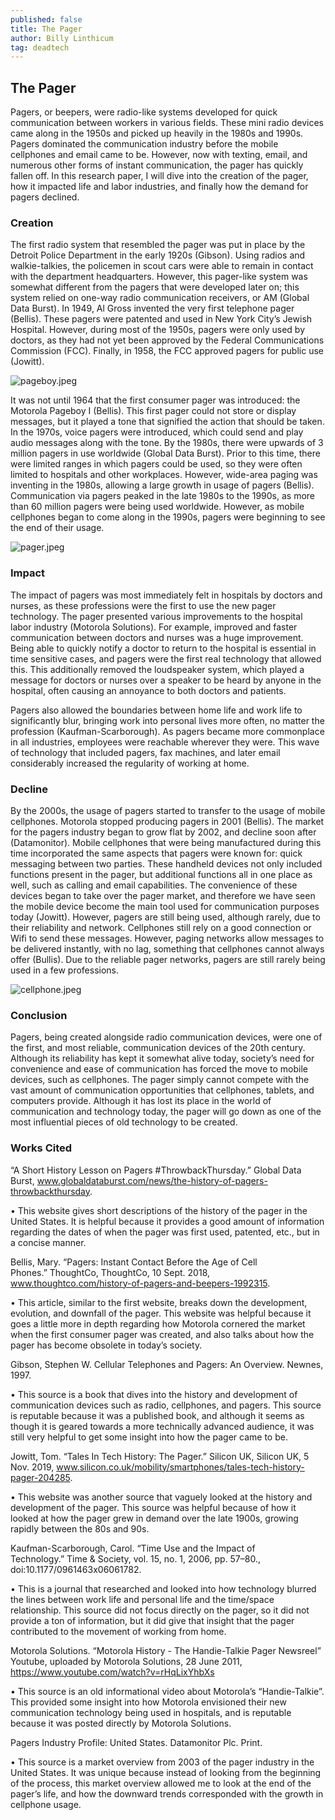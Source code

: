 ```yaml
---
published: false
title: The Pager
author: Billy Linthicum
tag: deadtech
---
```

## The Pager

Pagers, or beepers, were radio-like systems developed for quick communication between workers in various fields. These mini radio devices came along in the 1950s and picked up heavily in the 1980s and 1990s. Pagers dominated the communication industry before the mobile cellphones and email came to be. However, now with texting, email, and numerous other forms of instant communication, the pager has quickly fallen off. In this research paper, I will dive into the creation of the pager, how it impacted life and labor industries, and finally how the demand for pagers declined.
    
### Creation

The first radio system that resembled the pager was put in place by the Detroit Police Department in the early 1920s (Gibson). Using radios and walkie-talkies, the policemen in scout cars were able to remain in contact with the department headquarters. However, this pager-like system was somewhat different from the pagers that were developed later on; this system relied on one-way radio communication receivers, or AM (Global Data Burst). In 1949, Al Gross invented the very first telephone pager (Bellis). These pagers were patented and used in New York City’s Jewish Hospital. However, during most of the 1950s, pagers were only used by doctors, as they had not yet been approved by the Federal Communications Commission (FCC). Finally, in 1958, the FCC approved pagers for public use (Jowitt).
    
![pageboy.jpeg]({{site.baseurl}}/assets/images/pageboy.jpeg)

It was not until 1964 that the first consumer pager was introduced: the Motorola Pageboy I (Bellis). This first pager could not store or display messages, but it played a tone that signified the action that should be taken. In the 1970s, voice pagers were introduced, which could send and play audio messages along with the tone. By the 1980s, there were upwards of 3 million pagers in use worldwide (Global Data Burst). Prior to this time, there were limited ranges in which pagers could be used, so they were often limited to hospitals and other workplaces. However, wide-area paging was inventing in the 1980s, allowing a large growth in usage of pagers (Bellis). Communication via pagers peaked in the late 1980s to the 1990s, as more than 60 million pagers were being used worldwide. However, as mobile cellphones began to come along in the 1990s, pagers were beginning to see the end of their usage.

![pager.jpeg]({{site.baseurl}}/assets/images/pager.jpeg)

### Impact

The impact of pagers was most immediately felt in hospitals by doctors and nurses, as these professions were the first to use the new pager technology. The pager presented various improvements to the hospital labor industry (Motorola Solutions). For example, improved and faster communication between doctors and nurses was a huge improvement. Being able to quickly notify a doctor to return to the hospital is essential in time sensitive cases, and pagers were the first real technology that allowed this. This additionally removed the loudspeaker system, which played a message for doctors or nurses over a speaker to be heard by anyone in the hospital, often causing an annoyance to both doctors and patients.

Pagers also allowed the boundaries between home life and work life to significantly blur, bringing work into personal lives more often, no matter the profession (Kaufman-Scarborough). As pagers became more commonplace in all industries, employees were reachable wherever they were. This wave of technology that included pagers, fax machines, and later email considerably increased the regularity of working at home.
    
### Decline

By the 2000s, the usage of pagers started to transfer to the usage of mobile cellphones. Motorola stopped producing pagers in 2001 (Bellis). The market for the pagers industry began to grow flat by 2002, and decline soon after (Datamonitor). Mobile cellphones that were being manufactured during this time incorporated the same aspects that pagers were known for: quick messaging between two parties. These handheld devices not only included functions present in the pager, but additional functions all in one place as well, such as calling and email capabilities. The convenience of these devices began to take over the pager market, and therefore we have seen the mobile device become the main tool used for communication purposes today (Jowitt). However, pagers are still being used, although rarely, due to their reliability and network. Cellphones still rely on a good connection or Wifi to send these messages. However, paging networks allow messages to be delivered instantly, with no lag, something that cellphones cannot always offer (Bullis). Due to the reliable pager networks, pagers are still rarely being used in a few professions.

![cellphone.jpeg]({{site.baseurl}}/assets/images/cellphone.jpeg)
    
### Conclusion

Pagers, being created alongside radio communication devices, were one of the first, and most reliable, communication devices of the 20th century. Although its reliability has kept it somewhat alive today, society’s need for convenience and ease of communication has forced the move to mobile devices, such as cellphones. The pager simply cannot compete with the vast amount of communication opportunities that cellphones, tablets, and computers provide. Although it has lost its place in the world of communication and technology today, the pager will go down as one of the most influential pieces of old technology to be created.

### Works Cited

“A Short History Lesson on Pagers #ThrowbackThursday.” Global Data Burst, www.globaldataburst.com/news/the-history-of-pagers-throwbackthursday.

•	This website gives short descriptions of the history of the pager in the United States. It is helpful because it provides a good amount of information regarding the dates of when the pager was first used, patented, etc., but in a concise manner.

Bellis, Mary. “Pagers: Instant Contact Before the Age of Cell Phones.” ThoughtCo, ThoughtCo, 10 Sept. 2018, www.thoughtco.com/history-of-pagers-and-beepers-1992315.

•	This article, similar to the first website, breaks down the development, evolution, and downfall of the pager. This website was helpful because it goes a little more in depth regarding how Motorola cornered the market when the first consumer pager was created, and also talks about how the pager has become obsolete in today’s society.

Gibson, Stephen W. Cellular Telephones and Pagers: An Overview. Newnes, 1997.

•	This source is a book that dives into the history and development of communication devices such as radio, cellphones, and pagers. This source is reputable because it was a published book, and although it seems as though it is geared towards a more technically advanced audience, it was still very helpful to get some insight into how the pager came to be.

Jowitt, Tom. “Tales In Tech History: The Pager.” Silicon UK, Silicon UK, 5 Nov. 2019, www.silicon.co.uk/mobility/smartphones/tales-tech-history-pager-204285.

•	This website was another source that vaguely looked at the history and development of the pager. This source was helpful because of how it looked at how the pager grew in demand over the late 1900s, growing rapidly between the 80s and 90s.

Kaufman-Scarborough, Carol. “Time Use and the Impact of Technology.” Time & Society, vol. 15, no. 1, 2006, pp. 57–80., doi:10.1177/0961463x06061782.

•	This is a journal that researched and looked into how technology blurred the lines between work life and personal life and the time/space relationship. This source did not focus directly on the pager, so it did not provide a ton of information, but it did give that insight that the pager contributed to the movement of working from home.

Motorola Solutions. “Motorola History - The Handie-Talkie Pager Newsreel” Youtube,
uploaded by Motorola Solutions, 28 June 2011, https://www.youtube.com/watch?v=rHqLixYhbXs

•	This source is an old informational video about Motorola’s “Handie-Talkie”. This provided some insight into how Motorola envisioned their new communication technology being used in hospitals, and is reputable because it was posted directly by Motorola Solutions.

Pagers Industry Profile: United States. Datamonitor Plc. Print.

•	This source is a market overview from 2003 of the pager industry in the United States. It was unique because instead of looking from the beginning of the process, this market overview allowed me to look at the end of the pager’s life, and how the downward trends corresponded with the growth in cellphone usage.

